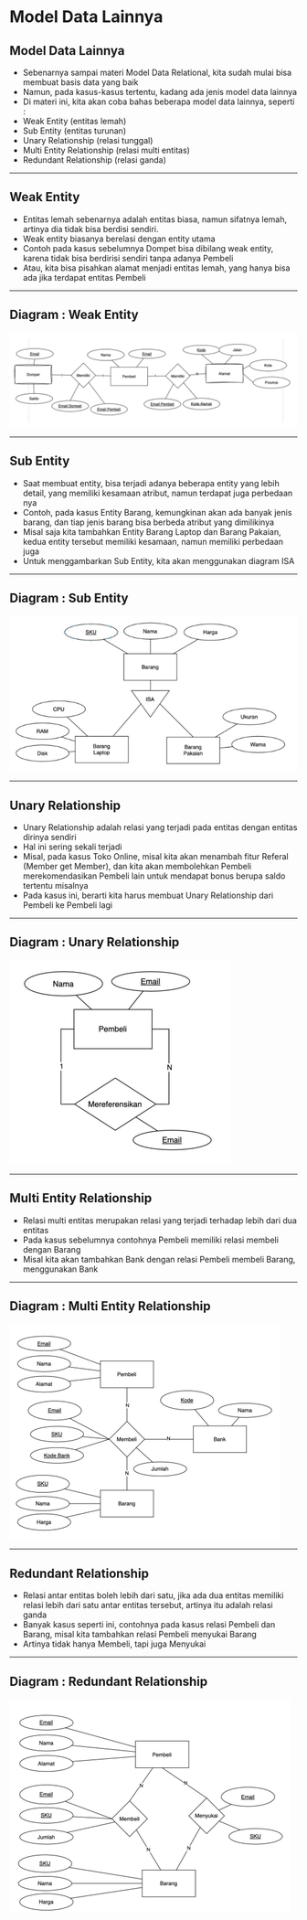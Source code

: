 # Model Data Lainnya

## Model Data Lainnya

- Sebenarnya sampai materi Model Data Relational, kita sudah mulai bisa membuat basis data yang baik
- Namun, pada kasus-kasus tertentu, kadang ada jenis model data lainnya
- Di materi ini, kita akan coba bahas beberapa model data lainnya, seperti :
- Weak Entity (entitas lemah)
- Sub Entity (entitas turunan)
- Unary Relationship (relasi tunggal)
- Multi Entity Relationship (relasi multi entitas)
- Redundant Relationship (relasi ganda)

---

## Weak Entity

- Entitas lemah sebenarnya adalah entitas biasa, namun sifatnya lemah, artinya dia tidak bisa berdisi sendiri.
- Weak entity biasanya berelasi dengan entity utama
- Contoh pada kasus sebelumnya Dompet bisa dibilang weak entity, karena tidak bisa berdirisi sendiri tanpa adanya Pembeli
- Atau, kita bisa pisahkan alamat menjadi entitas lemah, yang hanya bisa ada jika terdapat entitas Pembeli

---

## Diagram : Weak Entity

![1](../assets/img/9/1.PNG)

---

## Sub Entity

- Saat membuat entity, bisa terjadi adanya beberapa entity yang lebih detail, yang memiliki kesamaan atribut, namun terdapat juga perbedaan nya
- Contoh, pada kasus Entity Barang, kemungkinan akan ada banyak jenis barang, dan tiap jenis barang bisa berbeda atribut yang dimilikinya
- Misal saja kita tambahkan Entity Barang Laptop dan Barang Pakaian, kedua entity tersebut memiliki kesamaan, namun memiliki perbedaan juga
- Untuk menggambarkan Sub Entity, kita akan menggunakan diagram ISA

---

## Diagram : Sub Entity

![2](../assets/img/9/2.PNG)

---

## Unary Relationship

- Unary Relationship adalah relasi yang terjadi pada entitas dengan entitas dirinya sendiri
- Hal ini sering sekali terjadi
- Misal, pada kasus Toko Online, misal kita akan menambah fitur Referal (Member get Member), dan kita akan membolehkan Pembeli merekomendasikan Pembeli lain untuk mendapat bonus berupa saldo tertentu misalnya
- Pada kasus ini, berarti kita harus membuat Unary Relationship dari Pembeli ke Pembeli lagi

---

## Diagram : Unary Relationship

![3](../assets/img/9/3.PNG)

---

## Multi Entity Relationship

- Relasi multi entitas merupakan relasi yang terjadi terhadap lebih dari dua entitas
- Pada kasus sebelumnya contohnya Pembeli memiliki relasi membeli dengan Barang
- Misal kita akan tambahkan Bank dengan relasi Pembeli membeli Barang, menggunakan Bank

---

## Diagram : Multi Entity Relationship

![4](../assets/img/9/4.PNG)

---

## Redundant Relationship

- Relasi antar entitas boleh lebih dari satu, jika ada dua entitas memiliki relasi lebih dari satu antar entitas tersebut, artinya itu adalah relasi ganda
- Banyak kasus seperti ini, contohnya pada kasus relasi Pembeli dan Barang, misal kita tambahkan relasi Pembeli menyukai Barang
- Artinya tidak hanya Membeli, tapi juga Menyukai

---

## Diagram : Redundant Relationship

![5](../assets/img/9/5.PNG)
